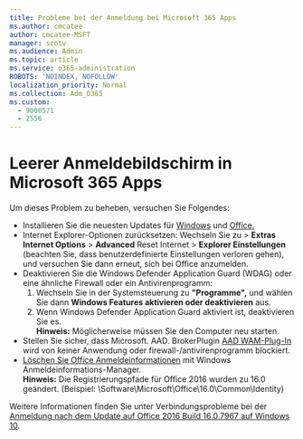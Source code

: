```yaml
---
title: Probleme bei der Anmeldung bei Microsoft 365 Apps
ms.author: cmcatee
author: cmcatee-MSFT
manager: scotv
ms.audience: Admin
ms.topic: article
ms.service: o365-administration
ROBOTS: 'NOINDEX, NOFOLLOW'
localization_priority: Normal
ms.collection: Adm_O365
ms.custom:
  - 9000571
  - 2556
---
```


# <a name="blank-sign-in-screen-in-microsoft-365-apps"></a>Leerer Anmeldebildschirm in Microsoft 365 Apps

Um dieses Problem zu beheben, versuchen Sie Folgendes:
- Installieren Sie die neuesten Updates für [Windows](https://support.microsoft.com/help/4027667/windows-10-update) und [Office.](https://support.office.com/article/update-office-and-your-computer-with-microsoft-update-2ab296f3-7f03-43a2-8e50-46de917611c5)
- Internet Explorer-Optionen zurücksetzen: Wechseln Sie zu   >  **Extras Internet Options**  >  **Advanced** Reset Internet  >  **Explorer Einstellungen** (beachten Sie, dass benutzerdefinierte Einstellungen verloren gehen), und versuchen Sie dann erneut, sich bei Office anzumelden.
- Deaktivieren Sie die Windows Defender Application Guard (WDAG) oder eine ähnliche Firewall oder ein Antivirenprogramm:
    1. Wechseln Sie in der Systemsteuerung zu **"Programme",** und wählen Sie dann **Windows Features aktivieren oder deaktivieren** aus.
    2. Wenn Windows Defender Application Guard aktiviert ist, deaktivieren Sie es.<br/>
    **Hinweis:** Möglicherweise müssen Sie den Computer neu starten.
- Stellen Sie sicher, dass Microsoft. AAD. BrokerPlugin [AAD WAM-Plug-In](https://docs.microsoft.com/office365/troubleshoot/administration/connection-issue-when-sign-in-office-2016#symptom-1) wird von keiner Anwendung oder firewall-/antivirenprogramm blockiert.
- [Löschen Sie Office Anmeldeinformationen](https://docs.microsoft.com/office/troubleshoot/error-messages/another-account-already-signed-in#step-3-clear-cached-credentials-on-the-computer) mit Windows Anmeldeinformations-Manager.<br/>
    **Hinweis:** Die Registrierungspfade für Office 2016 wurden zu 16.0 geändert. (Beispiel: \Software\Microsoft\Office\16.0\Common\Identity\)

Weitere Informationen finden Sie unter Verbindungsprobleme bei der [Anmeldung nach dem Update auf Office 2016 Build 16.0.7967 auf Windows 10](https://docs.microsoft.com/office365/troubleshoot/administration/connection-issue-when-sign-in-office-2016).